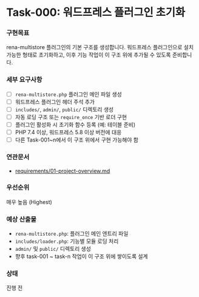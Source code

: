 
# Task-000: 워드프레스 플러그인 초기화

### 구현목표
rena-multistore 플러그인의 기본 구조를 생성합니다. 워드프레스 플러그인으로 설치 가능한 형태로 초기화하고, 이후 기능 작업이 이 구조 위에 추가될 수 있도록 준비합니다.

### 세부 요구사항
- [ ] `rena-multistore.php` 플러그인 메인 파일 생성
- [ ] 워드프레스 플러그인 헤더 주석 추가
- [ ] `includes/`, `admin/`, `public/` 디렉토리 생성
- [ ] 자동 로딩 구조 또는 `require_once` 기반 로더 구현
- [ ] 플러그인 활성화 시 초기화 함수 등록 (예: 테이블 준비)
- [ ] PHP 7.4 이상, 워드프레스 5.8 이상 버전에 대응
- [ ] 다른 Task-001~n에서 이 구조 위에서 구현 가능해야 함

### 연관문서
- [requirements/01-project-overview.md](../requirements/01-project-overview.md)

### 우선순위
매우 높음 (Highest)

### 예상 산출물
- `rena-multistore.php`: 플러그인 메인 엔트리 파일
- `includes/loader.php`: 기능별 모듈 로딩 처리
- `admin/` 및 `public/` 디렉토리 생성
- 향후 task-001 ~ task-n 작업이 이 구조 위에 쌓이도록 설계

### 상태
진행 전

